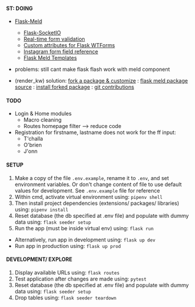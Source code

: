 #### ST: DOING
- [Flask-Meld](https://docs.flask-meld.dev/components/) 
	- [Flask-SocketIO](https://flask-socketio.readthedocs.io/en/latest/getting_started.html)
	- [Real-time form validation](https://www.reddit.com/r/flask/comments/p2obob/realtime_form_validation_with_flaskmeld_no/)
	- [Custom attributes for Flask WTForms](https://stackoverflow.com/questions/20440056/custom-attributes-for-flask-wtforms/27118147)
	- [Instagram form field reference](https://www.instagram.com/)
	- [Flask Meld Templates](https://docs.flask-meld.dev/templates/)


- problems: still cant make flask flash work with meld component

- (render_kw) solution: [fork a package & customize](https://stackoverflow.com/questions/23075397/python-how-to-edit-an-installed-package)
		  : [flask meld package source](https://github.com/mikeabrahamsen/Flask-Meld/blob/main/flask_meld/component.py)
		  : [install forked package](https://pip.pypa.io/en/stable/cli/pip_install/)
		  : [git contributions](https://github.com/firstcontributions/first-contributions)

		  
#### TODO
- Login & Home modules
	- Macro cleaning
	- Routes homepage filter --> reduce code
- Registration for firstname, lastname does not work for the ff input:
	- T'challa
	- O'brien
	- J'onn

<!-- **{"placeholder":placeholder} -->
<!-- placeholder=placeholder -->


#### SETUP
1. Make a copy of the file `.env.example`, rename it to `.env`, and set environment variables. Or don't change content of file to use default values for development. See `.env.example` file for reference
2. Within cmd, activate virtual environment using:
	`pipenv shell`
3. Then install project dependencies (extensions/ packages/ libraries) using:
	`pipenv install`
4. Reset database (the db specified at .env file) and populate with dummy data using:
	`flask seeder setup`
5. Run the app (must be inside virtual env) using:
	`flask run`
* Alternatively, run app in development using:
	`flask up dev`
* Run app in production using:
	`flask up prod`




#### DEVELOPMENT/ EXPLORE 
1. Display available URLs using:
	`flask routes`
2. Test application after changes are made using:
	`pytest`
3. Reset database (the db specified at .env file) and populate with dummy data using:
	`flask seeder setup`
4. Drop tables using:
	`flask seeder teardown`


